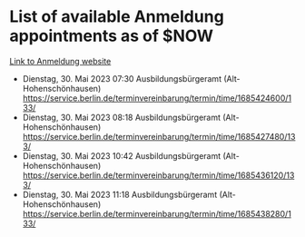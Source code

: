 # List of available Anmeldung appointments as of $NOW
[Link to Anmeldung website](https://service.berlin.de/terminvereinbarung/termin/tag.php?termin=1&anliegen[]=120686&dienstleisterlist=122210,122217,327316,122219,327312,122227,327314,122231,327346,122243,327348,122254,122252,329742,122260,329745,122262,329748,122271,327278,122273,327274,122277,327276,330436,122280,327294,122282,327290,122284,327292,122291,327270,122285,327266,122286,327264,122296,327268,150230,329760,122297,327286,122294,327284,122312,329763,122314,329775,122304,327330,122311,327334,122309,327332,317869,122281,327352,122279,329772,122283,122276,327324,122274,327326,122267,329766,122246,327318,122251,327320,122257,327322,122208,327298,122226,327300&herkunft=http%3A%2F%2Fservice.berlin.de%2Fdienstleistung%2F120686%2F)
- Dienstag, 30. Mai 2023 07:30 Ausbildungsbürgeramt (Alt- Hohenschönhausen) https://service.berlin.de/terminvereinbarung/termin/time/1685424600/133/
- Dienstag, 30. Mai 2023 08:18 Ausbildungsbürgeramt (Alt- Hohenschönhausen) https://service.berlin.de/terminvereinbarung/termin/time/1685427480/133/
- Dienstag, 30. Mai 2023 10:42 Ausbildungsbürgeramt (Alt- Hohenschönhausen) https://service.berlin.de/terminvereinbarung/termin/time/1685436120/133/
- Dienstag, 30. Mai 2023 11:18 Ausbildungsbürgeramt (Alt- Hohenschönhausen) https://service.berlin.de/terminvereinbarung/termin/time/1685438280/133/
